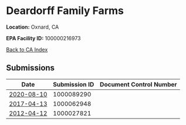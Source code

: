 # Deardorff Family Farms

**Location:** Oxnard, CA

**EPA Facility ID:** 100000216973

[Back to CA Index](../../index.md)

## Submissions

| Date | Submission ID | Document Control Number |
|------|--------------|-------------------------|
| [2020-08-10](submissions/1000089290.md) | 1000089290 |  |
| [2017-04-13](submissions/1000062948.md) | 1000062948 |  |
| [2012-04-12](submissions/1000027821.md) | 1000027821 |  |
